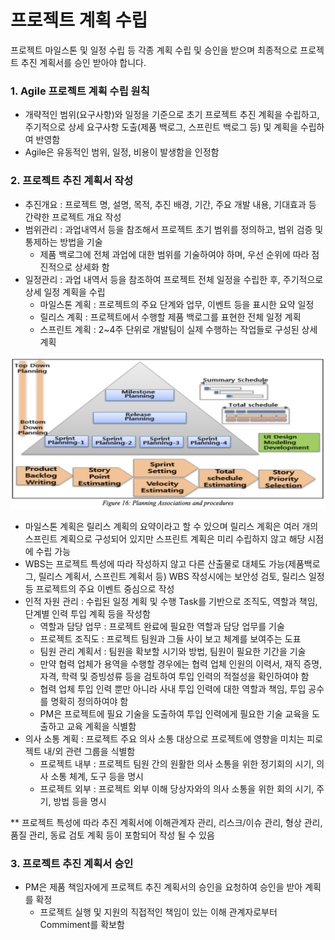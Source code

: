 # 프로젝트 계획 수립

프로젝트 마일스톤 및 일정 수립 등 각종 계획 수립 및 승인을 받으며 최종적으로 프로젝트 추진 계획서를 승인 받아야 합니다.



### 1. Agile 프로젝트 계획 수립 원칙

   * 개략적인 범위(요구사항)와 일정을 기준으로 초기 프로젝트 추진 계획을 수립하고, 주기적으로 상세 요구사항 도출(제품 백로그, 스프린트 백로그 등) 및 계획을 수립하여 반영함
   * Agile은 유동적인 범위, 일정, 비용이 발생함을 인정함
### 2. 프로젝트 추진 계획서 작성

* 추진개요 : 프로젝트 명, 설명, 목적, 추진 배경, 기간, 주요 개발 내용, 기대효과 등 간략한 프로젝트 개요 작성
* 범위관리 : 과업내역서 등을 참조해서 프로젝트 초기 범위를 정의하고, 범위 검증 및 통제하는 방법을 기술
  - 제품 백로그에 전체 과업에 대한 범위를 기술하여야 하며, 우선 순위에 따라 점진적으로 상세화 함
* 일정관리 : 과업 내역서 등을 참조하여 프로젝트 전체 일정을 수립한 후, 주기적으로 상세 일정 계획을 수립
  * 마일스톤 계획 : 프로젝트의 주요 단계와 업무, 이벤트 등을 표시한 요약 일정
  * 릴리스 계획 : 프로젝트에서 수행할  제품 백로그를 표현한 전체 일정 계획
  * 스프린트 계획 : 2~4주 단위로 개발팀이 실제 수행하는 작업들로 구성된 상세 계획

![image-20200731140211373](./img/image-20200731140211373.png)

* 마일스톤 계획은 릴리스 계획의 요약이라고 할 수 있으며 릴리스 계획은 여러 개의 스프린트 계획으로 구성되어 있지만 스프린트 계획은 미리 수립하지 않고 해당 시점에 수립 가능
* WBS는 프로젝트 특성에 따라 작성하지 않고 다른 산출물로 대체도 가능(제품백로그, 릴리스 계획서, 스프린트 계획서 등) WBS 작성시에는 보안성 검토, 릴리스 일정 등 프로젝트의 주요 이벤트 중심으로 작성
* 인적 자원 관리 : 수립된 일정 계획 및 수행 Task를 기반으로 조직도, 역할과 책임, 단계별 인력 투입 계획 등을 작성함
  * 역할과 담당 업무 : 프로젝트 완료에 필요한 역할과 담당 업무를 기술
  * 프로젝트 조직도 : 프로젝트 팀원과 그들 사이 보고 체계를 보여주는 도표
  * 팀원 관리 계획서 : 팀원을 확보할 시기와 방법, 팀원이 필요한 기간을 기술
  * 만약 협력 업체가 용역을 수행할 경우에는 협력 업체 인원의 이력서, 재직 증명, 자격, 학력 및 증빙성류 등을 검토하여 투입 인력의 적절성을 확인하여야 함
  * 협력 업체 투입 인력 뿐만 아니라 사내 투입 인력에 대한 역할과 책임, 투입 공수를 명확히 정의하여야 함
  * PM은 프로젝트에 필요 기술을 도출하여 투입 인력에게 필요한 기술 교육을 도출하고 교육 계획을 식별함
* 의사 소통 계획 : 프로젝트 주요 의사 소통 대상으로 프로젝트에 영향을 미치는 피로젝트 내/외 관련 그룹을 식별함
  * 프로젝트 내부 : 프로젝트 팀원 간의 원활한 의사 소통을 위한 정기회의 시기, 의사 소통 체계, 도구 등을 명시
  * 프로젝트 외부 : 프로젝트 외부 이해 당상자와의 의사 소통을 위한 회의 시기, 주기, 방법 등을 명시

** 프로젝트 특성에 따라 추진 계획서에 이해관계자 관리, 리스크/이슈 관리, 형상 관리, 품질 관리, 동료 검토 계획 등이 포함되어 작성 될 수 있음



### 3. 프로젝트 추진 계획서 승인

* PM은 제품 책임자에게 프로젝트 추진 계획서의 승인을 요청하여 승인을 받아 계획를 확정
  * 프로젝트 실행 및 지원의 직접적인 책임이 있는 이해 관계자로부터 Commiment를 확보함